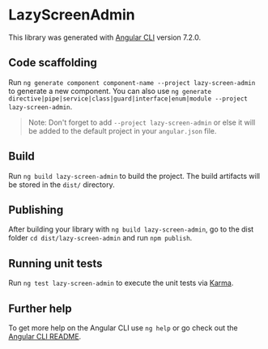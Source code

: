 # LazyScreenAdmin

This library was generated with [Angular CLI](https://github.com/angular/angular-cli) version 7.2.0.

## Code scaffolding

Run `ng generate component component-name --project lazy-screen-admin` to generate a new component. You can also use `ng generate directive|pipe|service|class|guard|interface|enum|module --project lazy-screen-admin`.

> Note: Don't forget to add `--project lazy-screen-admin` or else it will be added to the default project in your `angular.json` file.

## Build

Run `ng build lazy-screen-admin` to build the project. The build artifacts will be stored in the `dist/` directory.

## Publishing

After building your library with `ng build lazy-screen-admin`, go to the dist folder `cd dist/lazy-screen-admin` and run `npm publish`.

## Running unit tests

Run `ng test lazy-screen-admin` to execute the unit tests via [Karma](https://karma-runner.github.io).

## Further help

To get more help on the Angular CLI use `ng help` or go check out the [Angular CLI README](https://github.com/angular/angular-cli/blob/master/README.md).
